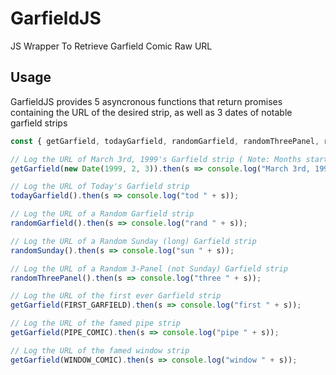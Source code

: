 # GarfieldJS
 JS Wrapper To Retrieve Garfield Comic Raw URL

## Usage
 GarfieldJS provides 5 asyncronous functions that return promises containing the URL of the desired strip, as well as 3 dates of notable garfield strips

```jsx
const { getGarfield, todayGarfield, randomGarfield, randomThreePanel, randomSunday, FIRST_GARFIELD, PIPE_COMIC, WINDOW_COMIC } = require("garfieldjs");

// Log the URL of March 3rd, 1999's Garfield strip ( Note: Months start at 0 (January) )
getGarfield(new Date(1999, 2, 3)).then(s => console.log("March 3rd, 1999 URL: " + s));

// Log the URL of Today's Garfield strip
todayGarfield().then(s => console.log("tod " + s));

// Log the URL of a Random Garfield strip
randomGarfield().then(s => console.log("rand " + s));

// Log the URL of a Random Sunday (long) Garfield strip
randomSunday().then(s => console.log("sun " + s));

// Log the URL of a Random 3-Panel (not Sunday) Garfield strip
randomThreePanel().then(s => console.log("three " + s));

// Log the URL of the first ever Garfield strip
getGarfield(FIRST_GARFIELD).then(s => console.log("first " + s));

// Log the URL of the famed pipe strip
getGarfield(PIPE_COMIC).then(s => console.log("pipe " + s));

// Log the URL of the famed window strip
getGarfield(WINDOW_COMIC).then(s => console.log("window " + s));
```
